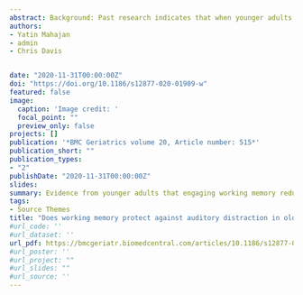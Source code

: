 ```yaml
---
abstract: Background: Past research indicates that when younger adults are engaged in a visual working memory task, they are less distracted by novel auditory stimuli than when engaged in a visual task that does not require working memory. The current study aimed to determine whether working memory affords the same protection to older adults. Method: We examined behavioral and EEG responses in 16 younger and 16 older adults to distractor sounds when the listeners performed two visual tasks; one that required working memory (W1) and the other that did not (W0). Auditory distractors were presented in an oddball paradigm, participants were exposed to either standard tones (600Hz: 80%) or various novel environmental sounds (20%). Results: It was found that: 1) when presented with novel vs standard sounds, older adults had faster correct response times in the W1 visual task than in the W0 task, indicating that they were less distracted by the novel sound; there was no difference in error rates. Younger adults did not show a task effect for correct response times but made slightly more errors when a novel sound was presented in the W1 task compared to the W0 task. 2) In older adults (but not the younger adults), the amplitude of N1 was smaller in the W1 condition compared to the W0 condition. 3) The working memory manipulation had no effect on MMN amplitude in older adults. 4) For the W1 compared to W0 task, the amplitude of P3a was attenuated for the older adults but not for the younger adults. Conclusions: These results suggest that during the working memory manipulation older adults were able to engage working memory to reduce the processing of task-irrelevant sounds.
authors:
- Yatin Mahajan
- admin
- Chris Davis


date: "2020-11-31T00:00:00Z"
doi: "https://doi.org/10.1186/s12877-020-01909-w"
featured: false
image:
  caption: 'Image credit: '
  focal_point: ""
  preview_only: false
projects: []
publication: '*BMC Geriatrics volume 20, Article number: 515*'
publication_short: ""
publication_types:
- "2"
publishDate: "2020-11-31T00:00:00Z"
slides: 
summary: Evidence from younger adults that engaging working memory reduces distraction; we found that older adults were able to engage working memory to reduce the processing of task-irrelevant sounds
tags:
- Source Themes
title: "Does working memory protect against auditory distraction in older adults?"
#url_code: ''
#url_dataset: ''
url_pdf: https://bmcgeriatr.biomedcentral.com/articles/10.1186/s12877-020-01909-w
#url_poster: ''
#url_project: ""
#url_slides: ""
#url_source: ''
---
```


